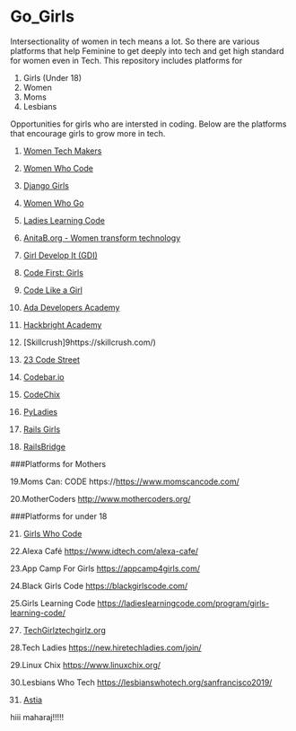 # Go_Girls
Intersectionality of women in tech means a lot. So there are various platforms that help Feminine to get deeply into tech and get high standard for women even in Tech. This repository includes platforms for
1. Girls (Under 18)
2. Women
3. Moms
4. Lesbians

Opportunities for girls who are intersted in coding.
Below are the platforms that encourage girls to grow more in tech.

1. [Women Tech Makers](https://www.womentechmakers.com)

2. [Women Who Code](https://www.womenwhocode.com)

3. [Django Girls](https://djangogirls.org)

4. [Women Who Go](https://www.womenwhogo.org)

5. [Ladies Learning Code](https://ladieslearningcode.com)

6. [AnitaB.org - Women transform technology](https://anitab.orlll)

7. [Girl Develop It (GDI)](https://girldevelopit.com)

8. [Code First: Girls](https://www.codefirstgirls.org.uk)

9. [Code Like a Girl](https://codelikeagirl.org)

10. [Ada Developers Academy](https://adadevelopersacademy.org)

11. [Hackbright Academy](https://hackbrightacademy.com)

12. [Skillcrush]9https://skillcrush.com/)

13. [23 Code Street](https://www.23codestreet.com)

14. [Codebar.io](https://codebar.io)

15. [CodeChix](https://codechix.org)

16. [PyLadies](http://www.pyladies.com)

17. [Rails Girls](https://railsgirls.com)

18. [RailsBridge](https://railsbridge.org)

###Platforms for Mothers 

19.Moms Can: CODE
https://https://www.momscancode.com/

20.MotherCoders
http://www.mothercoders.org/

###Platforms for under 18

21. [Girls Who Code](https://girlswhocode.com)

22.Alexa Café
https://www.idtech.com/alexa-cafe/

23.App Camp For Girls
https://appcamp4girls.com/

24.Black Girls Code
https://blackgirlscode.com/

25.Girls Learning Code
https://ladieslearningcode.com/program/girls-learning-code/

27. [TechGirlztechgirlz.org](https://techgirlz.org)

28.Tech Ladies
https://new.hiretechladies.com/join/

29.Linux Chix
https://www.linuxchix.org/

30.Lesbians Who Tech
https://lesbianswhotech.org/sanfrancisco2019/

31. [Astia](http://astia.org)


hiii maharaj!!!!!











